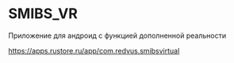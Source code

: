 # SMIBS_VR
Приложение для андроид с функцией дополненной реальности

https://apps.rustore.ru/app/com.redvus.smibsvirtual
